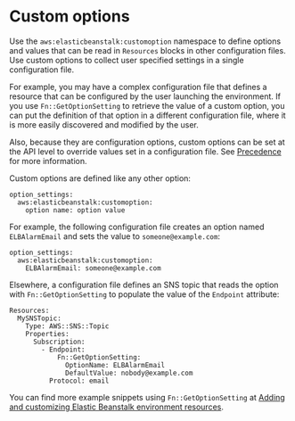 # Custom options<a name="configuration-options-custom"></a>

Use the `aws:elasticbeanstalk:customoption` namespace to define options and values that can be read in `Resources` blocks in other configuration files\. Use custom options to collect user specified settings in a single configuration file\.

For example, you may have a complex configuration file that defines a resource that can be configured by the user launching the environment\. If you use `Fn::GetOptionSetting` to retrieve the value of a custom option, you can put the definition of that option in a different configuration file, where it is more easily discovered and modified by the user\.

Also, because they are configuration options, custom options can be set at the API level to override values set in a configuration file\. See [Precedence](command-options.md#configuration-options-precedence) for more information\.

Custom options are defined like any other option:

```
option_settings:
  aws:elasticbeanstalk:customoption:
    option name: option value
```

For example, the following configuration file creates an option named `ELBAlarmEmail` and sets the value to `someone@example.com`:

```
option_settings:
  aws:elasticbeanstalk:customoption:
    ELBAlarmEmail: someone@example.com
```

Elsewhere, a configuration file defines an SNS topic that reads the option with `Fn::GetOptionSetting` to populate the value of the `Endpoint` attribute:

```
Resources:
  MySNSTopic:
    Type: AWS::SNS::Topic
    Properties:
      Subscription:
        - Endpoint: 
            Fn::GetOptionSetting:
              OptionName: ELBAlarmEmail
              DefaultValue: nobody@example.com
          Protocol: email
```

You can find more example snippets using `Fn::GetOptionSetting` at [Adding and customizing Elastic Beanstalk environment resources](environment-resources.md)\.